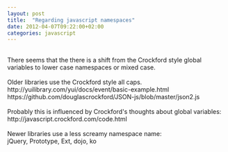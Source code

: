```yaml
---
layout: post
title:  "Regarding javascript namespaces"
date: 2012-04-07T09:22:00+02:00
categories: javascript
---
```


<br>
There seems that the there is a shift from the Crockford style global variables to lower case namespaces or mixed case.<br><br>
Older libraries use the Crockford style all caps.<br>
http://yuilibrary.com/yui/docs/event/basic-example.html<br>
https://github.com/douglascrockford/JSON-js/blob/master/json2.js<br><br>
Probably this is influenced by Crockford's thoughts about global variables:<br>
http://javascript.crockford.com/code.html<br><br>
Newer libraries use a less screamy namespace name:<br>
jQuery, Prototype, Ext, dojo, ko<br><div style="clear: both;"></div>